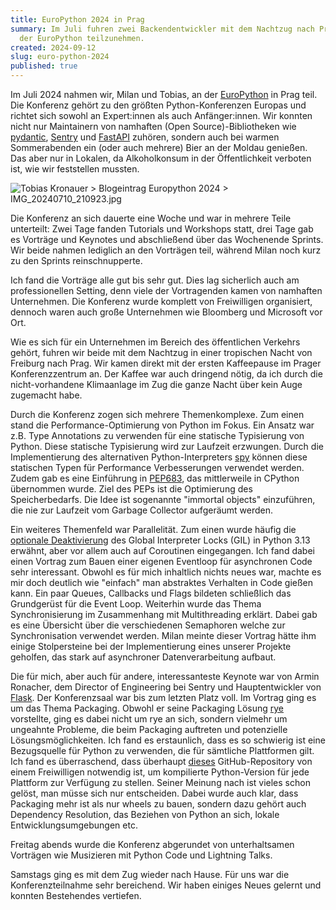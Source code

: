 ```yaml
---
title: EuroPython 2024 in Prag
summary: Im Juli fuhren zwei Backendentwickler mit dem Nachtzug nach Prag, um an
  der EuroPython teilzunehmen.
created: 2024-09-12
slug: euro-python-2024
published: true
---
```

Im Juli 2024 nahmen wir, Milan und Tobias, an der [EuroPython](https://ep2024.europython.eu/) in Prag teil. Die Konferenz gehört zu den größten Python-Konferenzen Europas und richtet sich sowohl an Expert:innen als auch Anfänger:innen. Wir konnten nicht nur Maintainern von namhaften (Open Source)-Bibliotheken wie [pydantic](https://docs.pydantic.dev/latest/), [Sentry](https://sentry.io/) und [FastAPI](https://fastapi.tiangolo.com/) zuhören, sondern auch bei warmen Sommerabenden ein (oder auch mehrere) Bier an der Moldau genießen. Das aber nur in Lokalen, da Alkoholkonsum in der Öffentlichkeit verboten ist, wie wir feststellen mussten.

![](/images/blog/europython-2024-in-prag/img_20240710_210923.jpg "Tobias Kronauer > Blogeintrag Europython 2024 > IMG_20240710_210923.jpg")

Die Konferenz an sich dauerte eine Woche und war in mehrere Teile unterteilt: Zwei Tage fanden Tutorials und Workshops statt, drei Tage gab es Vorträge und Keynotes und abschließend über das Wochenende Sprints. Wir beide nahmen lediglich an den Vorträgen teil, während Milan noch kurz zu den Sprints reinschnupperte.

Ich fand die Vorträge alle gut bis sehr gut. Dies lag sicherlich auch am professionellen Setting, denn viele der Vortragenden kamen von namhaften Unternehmen. Die Konferenz wurde komplett von Freiwilligen organisiert, dennoch waren auch große Unternehmen wie Bloomberg und Microsoft vor Ort.

Wie es sich für ein Unternehmen im Bereich des öffentlichen Verkehrs gehört, fuhren wir beide mit dem Nachtzug in einer tropischen Nacht von Freiburg nach Prag. Wir kamen direkt mit der ersten Kaffeepause im Prager Konferenzzentrum an. Der Kaffee war auch dringend nötig, da ich durch die nicht-vorhandene Klimaanlage im Zug die ganze Nacht über kein Auge zugemacht habe.

Durch die Konferenz zogen sich mehrere Themenkomplexe. Zum einen stand die Performance-Optimierung von Python im Fokus. Ein Ansatz war z.B. Type Annotations zu verwenden für eine statische Typisierung von Python. Diese statische Typisierung wird zur Laufzeit erzwungen. Durch die Implementierung des alternativen Python-Interpreters [spy](https://github.com/spylang/spy) können diese statischen Typen für Performance Verbesserungen verwendet werden. Zudem gab es eine Einführung in [PEP683](https://peps.python.org/pep-0683/), das mittlerweile in CPython übernommen wurde. Ziel des PEPs ist die Optimierung des Speicherbedarfs. Die Idee ist sogenannte "immortal objects" einzuführen, die nie zur Laufzeit vom Garbage Collector aufgeräumt werden.

Ein weiteres Themenfeld war Parallelität. Zum einen wurde häufig die [optionale Deaktivierung](https://www.heise.de/news/Python-3-13-Endlich-effizienteres-Multithreading-ohne-Global-Interpreter-Lock-9655663.html) des Global Interpreter Locks (GIL) in Python 3.13 erwähnt, aber vor allem auch auf Coroutinen eingegangen. Ich fand dabei einen Vortrag zum Bauen einer eigenen Eventloop für asynchronen Code sehr interessant. Obwohl es für mich inhaltlich nichts neues war, machte es mir doch deutlich wie "einfach" man abstraktes Verhalten in Code gießen kann. Ein paar Queues, Callbacks und Flags bildeten schließlich das Grundgerüst für die Event Loop. Weiterhin wurde das Thema Synchronisierung im Zusammenhang mit Multithreading erklärt. Dabei gab es eine Übersicht über die verschiedenen Semaphoren welche zur Synchronisation verwendet werden. Milan meinte dieser Vortrag hätte ihm einige Stolpersteine bei der Implementierung eines unserer Projekte geholfen, das stark auf asynchroner Datenverarbeitung aufbaut.

Die für mich, aber auch für andere, interessanteste Keynote war von Armin Ronacher, dem Director of Engineering bei Sentry und Hauptentwickler von [Flask](https://palletsprojects.com/projects/flask). Der Konferenzsaal war bis zum letzten Platz voll. Im Vortrag ging es um das Thema Packaging. Obwohl er seine Packaging Lösung [rye](https://rye.astral.sh/) vorstellte, ging es dabei nicht um rye an sich, sondern vielmehr um ungeahnte Probleme, die beim Packaging auftreten und potenzielle Lösungsmöglichkeiten. Ich fand es erstaunlich, dass es so schwierig ist eine Bezugsquelle für Python zu verwenden, die für sämtliche Plattformen gilt. Ich fand es überraschend, dass überhaupt [dieses](https://github.com/indygreg/python-build-standalone) GitHub-Repository von einem Freiwilligen notwendig ist, um kompilierte Python-Version für jede Plattform zur Verfügung zu stellen. Seiner Meinung nach ist vieles schon gelöst, man müsse sich nur entscheiden. Dabei wurde auch klar, dass Packaging mehr ist als nur wheels zu bauen, sondern dazu gehört auch Dependency Resolution, das Beziehen von Python an sich, lokale Entwicklungsumgebungen etc.

Freitag abends wurde die Konferenz abgerundet von unterhaltsamen Vorträgen wie Musizieren mit Python Code und Lightning Talks.

Samstags ging es mit dem Zug wieder nach Hause. Für uns war die Konferenzteilnahme sehr bereichend. Wir haben einiges Neues gelernt und konnten Bestehendes vertiefen.